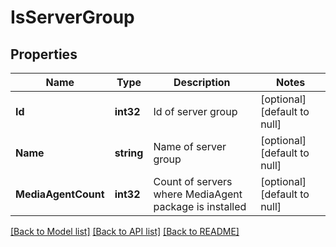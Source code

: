 # IsServerGroup

## Properties
Name | Type | Description | Notes
------------ | ------------- | ------------- | -------------
**Id** | **int32** | Id of server group | [optional] [default to null]
**Name** | **string** | Name of server group | [optional] [default to null]
**MediaAgentCount** | **int32** | Count of servers where MediaAgent package is installed | [optional] [default to null]

[[Back to Model list]](../README.md#documentation-for-models) [[Back to API list]](../README.md#documentation-for-api-endpoints) [[Back to README]](../README.md)

